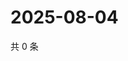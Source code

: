 # 2025-08-04

共 0 条

<!-- BEGIN ZHIHUQUESTIONS -->
<!-- 最后更新时间 Mon Aug 04 2025 11:48:58 GMT+0800 (China Standard Time) -->

<!-- END ZHIHUQUESTIONS -->
